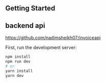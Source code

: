 ## Getting Started

## backend api
https://github.com/nadimsheikh07/invoiceapi

First, run the development server:

```bash
npm install
npm run dev
# or
yarn install
yarn dev
```
